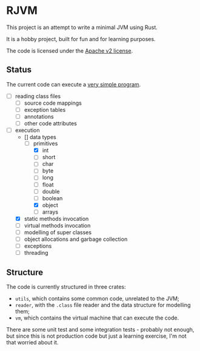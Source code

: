 # RJVM

This project is an attempt to write a minimal JVM using Rust.

It is a hobby project, built for fun and for learning purposes.

The code is licensed under the [Apache v2 license](./LICENSE).

## Status

The current code can execute a [very simple program](./vm/tests/resources/rjvm/SimpleMain.java).

- [ ] reading class files
  - [ ] source code mappings
  - [ ] exception tables
  - [ ] annotations
  - [ ] other code attributes
- [ ] execution
  - [] data types
      - [ ] primitives
        - [x] int
        - [ ] short
        - [ ] char
        - [ ] byte
        - [ ] long
        - [ ] float
        - [ ] double
        - [ ] boolean
        - [x] object
        - [ ] arrays
  - [x] static methods invocation
  - [ ] virtual methods invocation
  - [ ] modelling of super classes
  - [ ] object allocations and garbage collection
  - [ ] exceptions
  - [ ] threading

## Structure

The code is currently structured in three crates:

- `utils`, which contains some common code, unrelated to the JVM;
- `reader`, with the `.class` file reader and the data structure for modelling them;
- `vm`, which contains the virtual machine that can execute the code.

There are some unit test and some integration tests - probably not enough, 
but since this is not production code but just a learning exercise,
I'm not that worried about it.
